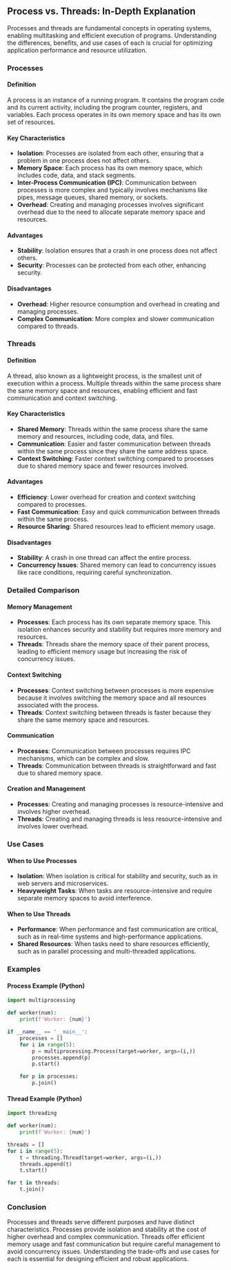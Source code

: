 ## Process vs. Threads: In-Depth Explanation

Processes and threads are fundamental concepts in operating systems, enabling multitasking and efficient execution of programs. Understanding the differences, benefits, and use cases of each is crucial for optimizing application performance and resource utilization.

### Processes

#### Definition
A process is an instance of a running program. It contains the program code and its current activity, including the program counter, registers, and variables. Each process operates in its own memory space and has its own set of resources.

#### Key Characteristics
- **Isolation**: Processes are isolated from each other, ensuring that a problem in one process does not affect others.
- **Memory Space**: Each process has its own memory space, which includes code, data, and stack segments.
- **Inter-Process Communication (IPC)**: Communication between processes is more complex and typically involves mechanisms like pipes, message queues, shared memory, or sockets.
- **Overhead**: Creating and managing processes involves significant overhead due to the need to allocate separate memory space and resources.

#### Advantages
- **Stability**: Isolation ensures that a crash in one process does not affect others.
- **Security**: Processes can be protected from each other, enhancing security.

#### Disadvantages
- **Overhead**: Higher resource consumption and overhead in creating and managing processes.
- **Complex Communication**: More complex and slower communication compared to threads.

### Threads

#### Definition
A thread, also known as a lightweight process, is the smallest unit of execution within a process. Multiple threads within the same process share the same memory space and resources, enabling efficient and fast communication and context switching.

#### Key Characteristics
- **Shared Memory**: Threads within the same process share the same memory and resources, including code, data, and files.
- **Communication**: Easier and faster communication between threads within the same process since they share the same address space.
- **Context Switching**: Faster context switching compared to processes due to shared memory space and fewer resources involved.

#### Advantages
- **Efficiency**: Lower overhead for creation and context switching compared to processes.
- **Fast Communication**: Easy and quick communication between threads within the same process.
- **Resource Sharing**: Shared resources lead to efficient memory usage.

#### Disadvantages
- **Stability**: A crash in one thread can affect the entire process.
- **Concurrency Issues**: Shared memory can lead to concurrency issues like race conditions, requiring careful synchronization.

### Detailed Comparison

#### Memory Management
- **Processes**: Each process has its own separate memory space. This isolation enhances security and stability but requires more memory and resources.
- **Threads**: Threads share the memory space of their parent process, leading to efficient memory usage but increasing the risk of concurrency issues.

#### Context Switching
- **Processes**: Context switching between processes is more expensive because it involves switching the memory space and all resources associated with the process.
- **Threads**: Context switching between threads is faster because they share the same memory space and resources.

#### Communication
- **Processes**: Communication between processes requires IPC mechanisms, which can be complex and slow.
- **Threads**: Communication between threads is straightforward and fast due to shared memory space.

#### Creation and Management
- **Processes**: Creating and managing processes is resource-intensive and involves higher overhead.
- **Threads**: Creating and managing threads is less resource-intensive and involves lower overhead.

### Use Cases

#### When to Use Processes
- **Isolation**: When isolation is critical for stability and security, such as in web servers and microservices.
- **Heavyweight Tasks**: When tasks are resource-intensive and require separate memory spaces to avoid interference.

#### When to Use Threads
- **Performance**: When performance and fast communication are critical, such as in real-time systems and high-performance applications.
- **Shared Resources**: When tasks need to share resources efficiently, such as in parallel processing and multi-threaded applications.

### Examples

#### Process Example (Python)
```python
import multiprocessing

def worker(num):
    print(f'Worker: {num}')

if __name__ == '__main__':
    processes = []
    for i in range(5):
        p = multiprocessing.Process(target=worker, args=(i,))
        processes.append(p)
        p.start()

    for p in processes:
        p.join()
```

#### Thread Example (Python)
```python
import threading

def worker(num):
    print(f'Worker: {num}')

threads = []
for i in range(5):
    t = threading.Thread(target=worker, args=(i,))
    threads.append(t)
    t.start()

for t in threads:
    t.join()
```

### Conclusion

Processes and threads serve different purposes and have distinct characteristics. Processes provide isolation and stability at the cost of higher overhead and complex communication. Threads offer efficient memory usage and fast communication but require careful management to avoid concurrency issues. Understanding the trade-offs and use cases for each is essential for designing efficient and robust applications.
